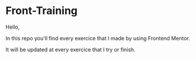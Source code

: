 # Front-Training

Hello,

In this repo you'll find every exercice that I made by using Frontend Mentor.

It will be updated at every exercice that I try or finish.